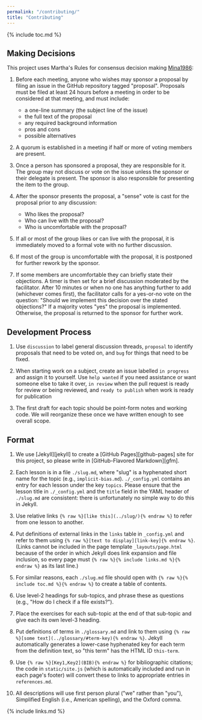 ```yaml
---
permalink: "/contributing/"
title: "Contributing"
---
```


{% include toc.md %}

## Making Decisions

This project uses Martha's Rules for consensus decision making [Mina1986](BIB):

1.  Before each meeting, anyone who wishes may sponsor a proposal by filing an issue in the GitHub repository tagged "proposal".
    Proposals must be filed at least 24 hours before a meeting in order to be considered at that meeting, and must include:
    -   a one-line summary (the subject line of the issue)
    -   the full text of the proposal
    -   any required background information
    -   pros and cons
    -   possible alternatives

2.  A quorum is established in a meeting if half or more of voting members are present.

3.  Once a person has sponsored a proposal, they are responsible for it.
    The group may not discuss or vote on the issue unless the sponsor or their delegate is present.
    The sponsor is also responsible for presenting the item to the group.

4.  After the sponsor presents the proposal,
    a "sense" vote is cast for the proposal prior to any discussion:
    -   Who likes the proposal?
    -   Who can live with the proposal?
    -   Who is uncomfortable with the proposal?

5.  If all or most of the group likes or can live with the proposal,
    it is immediately moved to a formal vote with no further discussion.

6.  If most of the group is uncomfortable with the proposal,
    it is postponed for further rework by the sponsor.

7.  If some members are uncomfortable they can briefly state their objections.
    A timer is then set for a brief discussion moderated by the facilitator.
    After 10 minutes or when no one has anything further to add (whichever comes first),
    the facilitator calls for a yes-or-no vote on the question:
    "Should we implement this decision over the stated objections?"
    If a majority votes "yes" the proposal is implemented.
    Otherwise, the proposal is returned to the sponsor for further work.

## Development Process

1.  Use `discussion` to label general discussion threads,
    `proposal` to identify proposals that need to be voted on,
    and `bug` for things that need to be fixed.

1.  When starting work on a subject,
    create an issue labelled `in progress` and assign it to yourself.
    Use `help wanted` if you need assistance or want someone else to take it over,
    `in review` when the pull request is ready for review or being reviewed,
    and `ready to publish` when work is ready for publication

1.  The first draft for each topic should be point-form notes and working code.
    We will reorganize these once we have written enough to see overall scope.

## Format

1.  We use [Jekyll][jekyll] to create a [GitHub Pages][github-pages] site for this project,
    so please write in [GitHub-Flavored Markdown][gfm].

1.  Each lesson is in a file `./slug.md`,
    where "slug" is a hyphenated short name for the topic (e.g., `implicit-bias.md`).
    `./_config.yml` contains an entry for each lesson under the key `topics`.
    Please ensure that the lesson title in `./_config.yml`
    and the `title` field in the YAML header of `./slug.md` are consistent:
    there is unfortunately no simple way to do this in Jekyll.

1.  Use relative links `{% raw %}[like this](../slug/){% endraw %}`
    to refer from one lesson to another.

1.  Put definitions of external links in the `links` table in `_config.yml`
    and refer to them using `{% raw %}[text to display][link-key]{% endraw %}`.
    (Links cannot be included in the page template `_layouts/page.html`
    because of the order in which Jekyll does link expansion and file inclusion,
    so every page must `{% raw %}{% include links.md %}{% endraw %}` as its last line.)

1.  For similar reasons,
    each `./slug.md` file should open with `{% raw %}{% include toc.md %}{% endraw %}`
    to create a table of contents.

1.  Use level-2 headings for sub-topics, and phrase these as questions
    (e.g., "How do I check if a file exists?").

1.  Place the exercises for each sub-topic at the end of that sub-topic
    and give each its own level-3 heading.

1.  Put definitions of terms in `./glossary.md`
    and link to them using `{% raw %}[some text](../glossary/#term-key){% endraw %}`.
    Jekyll automatically generates a lower-case hyphenated key for each term from the definition text,
    so "this term" has the HTML ID `this-term`.

1.  Use `{% raw %}[Key1,Key2](BIB){% endraw %}` for bibliographic citations;
    the code in `static/site.js` (which is automatically included and run in each page's footer)
    will convert these to links to appropriate entries in `references.md`.

1.  All descriptions will use first person plural ("we" rather than "you"),
    Simplified English (i.e., American spelling),
    and the Oxford comma.

{% include links.md %}
